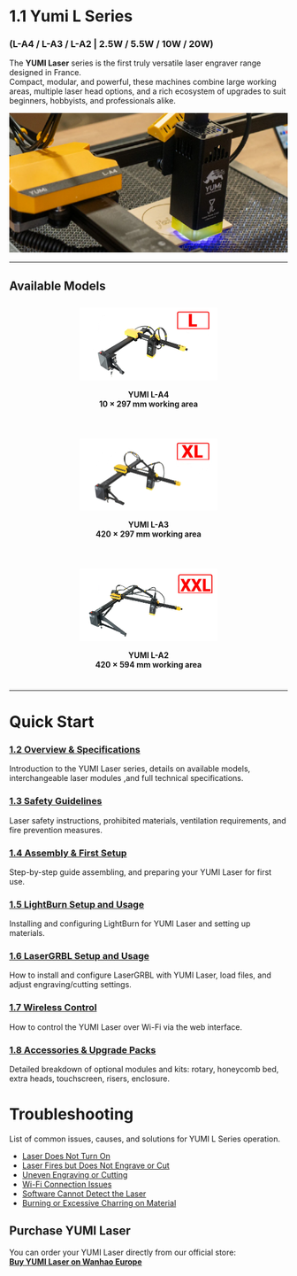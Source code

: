 # 1.1 Yumi L Series
### (L-A4 / L-A3 / L-A2 | 2.5W / 5.5W / 10W / 20W)

The **YUMI Laser** series is the first truly versatile laser engraver range designed in France.  
Compact, modular, and powerful, these machines combine large working areas, multiple laser head options, and a rich ecosystem of upgrades to suit beginners, hobbyists, and professionals alike.

<img src="../../img/Yumi_L_Series/Yumi_L_Series/Yumi_L_Series_01.png" width="550" alt="YUMI Laser Overview">

---

## Available Models

<div style="display: flex; gap: 20px; flex-wrap: wrap; justify-content: center;">

<div style="flex: 1; min-width: 250px; text-align: center; padding: 10px;">
<img src="../../img/Yumi_L_Series/Yumi_L_Series/Yumi_L_Series_L-A4.png" width="250" alt="YUMI L-A4">

<b>YUMI L-A4</b><br>
<b>10 × 297 mm working area</b>
</div>

<div style="flex: 1; min-width: 250px; text-align: center; padding: 10px;">
<img src="../../img/Yumi_L_Series/Yumi_L_Series/Yumi_L_Series_L-A3.png" width="250" alt="YUMI L-A3">
  
<b>YUMI L-A3</b><br> 
<b>420 × 297 mm working area</b>
</div>

<div style="flex: 1; min-width: 250px; text-align: center; padding: 10px;">
<img src="../../img/Yumi_L_Series/Yumi_L_Series/Yumi_L_Series_L-A2.png" width="250" alt="YUMI L-A2">
  
<b>YUMI L-A2</b><br>
  <b>420 × 594 mm working area</b>
</div>

</div>

--- 

# Quick Start

### [1.2 Overview & Specifications](Yumi_L_Series_Overview.md)
Introduction to the YUMI Laser series, details on available models, interchangeable laser modules ,and full technical specifications.  

### [1.3 Safety Guidelines](Yumi_L_Series_Safety.md)
Laser safety instructions, prohibited materials, ventilation requirements, and fire prevention measures.  

### [1.4 Assembly & First Setup](Yumi_L_Series_Assembly.md)
Step-by-step guide assembling, and preparing your YUMI Laser for first use.  

### [1.5 LightBurn Setup and Usage](Yumi_L_Series_LightBurn.md)
Installing and configuring LightBurn for YUMI Laser and setting up materials.  

### [1.6 LaserGRBL Setup and Usage](Yumi_L_Series_LaserGRBL.md)
How to install and configure LaserGRBL with YUMI Laser, load files, and adjust engraving/cutting settings.  

### [1.7 Wireless Control](Yumi_L_Series_Wireless.md)
How to control the YUMI Laser over Wi-Fi via the web interface.  

### [1.8 Accessories & Upgrade Packs](Yumi_L_Series_Accessories.md)
Detailed breakdown of optional modules and kits: rotary, honeycomb bed, extra heads, touchscreen, risers, enclosure.  

# Troubleshooting
List of common issues, causes, and solutions for YUMI L Series operation. 

- [Laser Does Not Turn On](Yumi_L_Series_Troubleshooting.md#191-laser-does-not-turn-on)
- [Laser Fires but Does Not Engrave or Cut](Yumi_L_Series_Troubleshooting.md#192-laser-fires-but-does-not-engrave-or-cut)
- [Uneven Engraving or Cutting](Yumi_L_Series_Troubleshooting.md#193-uneven-engraving-or-cutting)
- [Wi-Fi Connection Issues](Yumi_L_Series_Troubleshooting.md#194-wi-fi-connection-issues)
- [Software Cannot Detect the Laser](Yumi_L_Series_Troubleshooting.md#195-software-cannot-detect-the-laser)
- [ Burning or Excessive Charring on Material](Yumi_L_Series_Troubleshooting.md#196-burning-or-excessive-charring-on-material)



## Purchase YUMI Laser

You can order your YUMI Laser directly from our official store:  
**[Buy YUMI Laser on Wanhao Europe](https://wanhao-europe.com/collections/laser/products/yumi-l-a4-laser-pour-gravure-et-decoupe-pre-commande?variant=48130514157908)**


